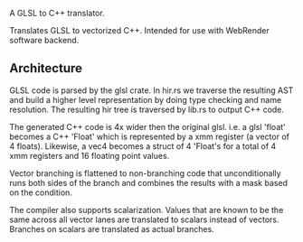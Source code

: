 A GLSL to C++ translator.

Translates GLSL to vectorized C++. Intended for use with WebRender software backend.

Architecture
------------
GLSL code is parsed by the glsl crate. In hir.rs we traverse the resulting AST
and build a higher level representation by doing type checking and name
resolution. The resulting hir tree is traversed by lib.rs to output C++ code.

The generated C++ code is 4x wider then the original glsl. i.e. a glsl 'float'
becomes a C++ 'Float' which is represented by a xmm register (a vector of 4 floats).
Likewise, a vec4 becomes a struct of 4 'Float's for a total of 4 xmm registers and
16 floating point values.

Vector branching is flattened to non-branching code that unconditionally runs both
sides of the branch and combines the results with a mask based on the condition.

The compiler also supports scalarization. Values that are known to be the same
across all vector lanes are translated to scalars instead of vectors. Branches on
scalars are translated as actual branches.
